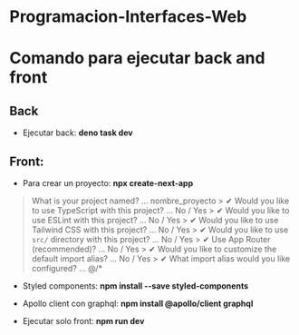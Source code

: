 # Programacion-Interfaces-Web

# Comando para ejecutar back and front


## Back

- Ejecutar back: **deno task dev**

## Front: 

- Para crear un proyecto: **npx create-next-app**


> What is your project named? … nombre_proyecto
    > ✔ Would you like to use TypeScript with this project? … No / Yes 
    > ✔ Would you like to use ESLint with this project? … No / Yes
    > ✔ Would you like to use Tailwind CSS with this project? … No / Yes
    > ✔ Would you like to use `src/` directory with this project? … No / Yes
    > ✔ Use App Router (recommended)? … No / Yes
    > ✔ Would you like to customize the default import alias? … No / Yes
    > ✔ What import alias would you like configured? … @/*

- Styled components: **npm install --save styled-components**

- Apollo client con graphql: **npm install @apollo/client graphql**

- Ejecutar solo front: **npm run dev**

